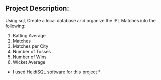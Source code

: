 ## Project Description:

Using sql, Create a local database and organize the IPL Matches into the following:
1. Batting Average
2. Matches
3. Matches per City
4. Number of Tosses
5. Number of Wins
6. Wicket Average

* I used HeidiSQL software for this project *
